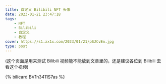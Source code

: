 ```yaml
---
title: 自定义 Bilibili NFT 头像
date: 2023-01-21 23:47:18
tags:
    - NFT
    - Bilibili
    - 自定义
    - 教程
cover: https://s1.ax1x.com/2023/01/21/pSJCvEn.jpg
type: post
---
```


(这个页面是用来测试 Bilibili 视频能不能放到文章里的，还是建议各位到 Bilibili 去看这个视频)

{% bilicard BV1h3411S7as %}